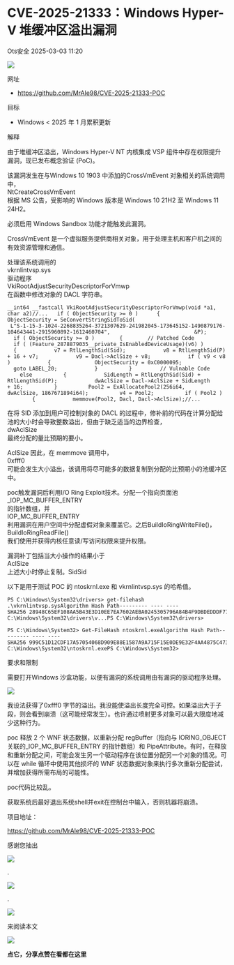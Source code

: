 #  CVE-2025-21333：Windows Hyper-V 堆缓冲区溢出漏洞   
 Ots安全   2025-03-03 11:20  
  
![](https://mmbiz.qpic.cn/mmbiz_gif/bL2iaicTYdZn7gtxSFZlfuCW6AdQib8Q1onbR0U2h9icP1eRO6wH0AcyJmqZ7USD0uOYncCYIH7ZEE8IicAOPxyb9IA/640?wx_fmt=gif "")  
  
网址  
- https://github.com/MrAle98/CVE-2025-21333-POC  
  
目标  
- Windows < 2025 年 1 月累积更新  
  
解释  
  
由于堆缓冲区溢出，Windows Hyper-V NT 内核集成 VSP 组件中存在权限提升漏洞，现已发布概念验证 (PoC)。  
  
该漏洞发生在与Windows 10 1903 中添加的CrossVmEvent 对象相关的系统调用中，  
NtCreateCrossVmEvent  
根据 MS 公告，受影响的 Windows 版本是 Windows 10 21H2 至 Windows 11 24H2。  
  
必须启用 Windows Sandbox 功能才能触发此漏洞。  
  
CrossVmEvent 是一个虚拟服务提供商相关对象，用于处理主机和客户机之间的有效资源管理和通信。  
  
处理该系统调用的  
vkrnlintvsp.sys  
驱动程序  
VkiRootAdjustSecurityDescriptorForVmwp   
在函数中修改对象的 DACL 字符串。  
  
```
__int64 __fastcall VkiRootAdjustSecurityDescriptorForVmwp(void *a1, char a2)//...   if ( ObjectSecurity >= 0 )      {        ObjectSecurity = SeConvertStringSidToSid(                           L"S-1-15-3-1024-2268835264-3721307629-241982045-173645152-1490879176-104643441-2915960892-1612460704",                           &P);        if ( ObjectSecurity >= 0 )        {        // Patched Code          if ( (Feature_2878879035__private_IsEnabledDeviceUsage)(v6) )          {            v7 = RtlLengthSid(Sid);            v8 = RtlLengthSid(P) + 16 + v7;            v9 = Dacl->AclSize + v8;            if ( v9 < v8 )            {              ObjectSecurity = 0xC0000095;              goto LABEL_20;            }          }         // Vulnable Code          else          {            SidLength = RtlLengthSid(Sid) + RtlLengthSid(P);            dwAclSize = Dacl->AclSize + SidLength + 16;          }          Pool2 = ExAllocatePool2(256i64, dwAclSize, 1867671894i64);          v4 = Pool2;          if ( Pool2 )          {            memmove(Pool2, Dacl, Dacl->AclSize);//...
```  
  
  
在将 SID 添加到用户可控制对象的 DACL 的过程中，修补前的代码在计算分配给池的大小时会导致整数溢出，但由于缺乏适当的边界检查，  
dwAclSize  
最终分配的量比预期的要小。  
  
AclSize 因此，在 memmove 调用中，  
0xfff0  
可能会发生大小溢出，该调用将尽可能多的数据复制到分配的比预期小的池缓冲区中。  
  
poc触发漏洞后利用I/O Ring Exploit技术。分配一个指向页面池  
_IOP_MC_BUFFER_ENTRY  
的指针数组，并  
IOP_MC_BUFFER_ENTRY  
利用漏洞在用户空间中分配虚假对象来覆盖它。之后BuildIoRingWriteFile()，BuildIoRingReadFile()  
我们使用并获得内核任意读/写访问权限来提升权限。  
  
漏洞补丁包括当大小操作的结果小于  
AclSize  
上述大小时停止复制。SidSid  
  
以下是用于测试 POC 的 ntoskrnl.exe 和 vkrnlintvsp.sys 的哈希值。  
  
```
PS C:\Windows\System32\drivers> get-filehash .\vkrnlintvsp.sysAlgorithm Hash Path--------- ---- ----SHA256 28948C65EF108AA5B43E3D10EE7EA7602AEBA0245305796A84B4F9DBDEDDDF77 C:\Windows\System32\drivers\v...PS C:\Windows\System32\drivers>
```  
  
  
  
```
PS C:\Windows\System32> Get-FileHash ntoskrnl.exeAlgorithm Hash Path--------- ---- ----SHA256 999C51D12CDF17A57054068D909E88E1587A9A715F15E0DE9E32F4AA4875C473 C:\Windows\System32\ntoskrnl.exePS C:\Windows\System32>
```  
  
  
  
要求和限制  
  
需要打开Windows 沙盒功能，以便有漏洞的系统调用由有漏洞的驱动程序处理。  
  
![](https://mmbiz.qpic.cn/sz_mmbiz_png/rWGOWg48tac4d8U5dvWqApz8hmstGoXswZz0joJXc8nay9QiagrUicnYuzOGcKYQjbf8mLDXESa1jbNibDDecCW4g/640?wx_fmt=png&from=appmsg "")  
  
我设法获得了0xfff0 字节的溢出。我没能使溢出长度完全可控。如果溢出大于子段，则会看到崩溃（这可能经常发生）。也许通过喷射更多对象可以最大限度地减少这种行为。  
  
poc 释放 2 个 WNF 状态数据，以重新分配 regBuffer（指向与 IORING_OBJECT 关联的_IOP_MC_BUFFER_ENTRY 的指针数组）和 PipeAttribute。有时，在释放和重新分配之间，可能会发生另一个驱动程序在该位置分配另一个对象的情况。可以在 while 循环中使用其他损坏的 WNF 状态数据对象来执行多次重新分配尝试，并增加获得所需布局的可能性。  
  
poc代码比较乱。  
  
获取系统后最好退出系统shell并exit在控制台中输入，否则机器将崩溃。  
  
项目地址：  
  
https://github.com/MrAle98/CVE-2025-21333-POC  
  
  
  
感谢您抽出  
  
![](https://mmbiz.qpic.cn/mmbiz_gif/Ljib4So7yuWgdSBqOibtgiaYWjL4pkRXwycNnFvFYVgXoExRy0gqCkqvrAghf8KPXnwQaYq77HMsjcVka7kPcBDQw/640?wx_fmt=gif "")  
  
.  
  
![](https://mmbiz.qpic.cn/mmbiz_gif/Ljib4So7yuWgdSBqOibtgiaYWjL4pkRXwycd5KMTutPwNWA97H5MPISWXLTXp0ibK5LXCBAXX388gY0ibXhWOxoEKBA/640?wx_fmt=gif "")  
  
.  
  
![](https://mmbiz.qpic.cn/mmbiz_gif/Ljib4So7yuWgdSBqOibtgiaYWjL4pkRXwycU99fZEhvngeeAhFOvhTibttSplYbBpeeLZGgZt41El4icmrBibojkvLNw/640?wx_fmt=gif "")  
  
来阅读本文  
  
![](https://mmbiz.qpic.cn/mmbiz_gif/Ljib4So7yuWge7Mibiad1tV0iaF8zSD5gzicbxDmfZCEL7vuOevN97CwUoUM5MLeKWibWlibSMwbpJ28lVg1yj1rQflyQ/640?wx_fmt=gif "")  
  
**点它，分享点赞在看都在这里**  
  
  

